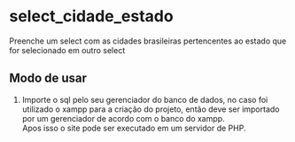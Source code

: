 <h1>select_cidade_estado</h1>
<p>Preenche um select com as cidades brasileiras pertencentes ao estado que for selecionado em outro select</p>

<h2>Modo de usar</h2>
<ol>
  <li>Importe o sql pelo seu gerenciador do banco de dados, no caso foi utilizado o xampp para a criação do projeto, então deve ser importado por um gerenciador de acordo com o banco do xampp.</li>
  </li>Apos isso o site pode ser executado em um servidor de PHP.</li>



